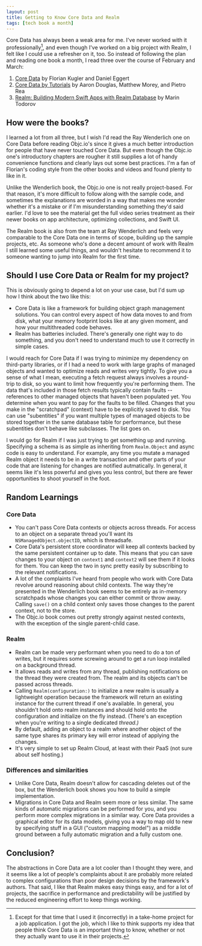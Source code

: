 ```yaml
---
layout: post
title: Getting to Know Core Data and Realm
tags: [tech book a month]
---
```


Core Data has always been a weak area for me. I've never worked with it professionally[^1], and even though I've worked on a big project with Realm, I felt like I could use a refresher on it, too. So instead of following the plan and reading one book a month, I read three over the course of February and March:

1. [Core Data](https://www.objc.io/books/core-data/) by Florian Kugler and Daniel Eggert
2. [Core Data by Tutorials](https://store.raywenderlich.com/products/core-data-by-tutorials) by Aaron Douglas, Matthew Morey, and Pietro Rea
3. [Realm: Building Modern Swift Apps with Realm Database](https://store.raywenderlich.com/products/realm-building-modern-swift-apps-with-realm-database) by Marin Todorov

## How were the books?

I learned a lot from all three, but I wish I'd read the Ray Wenderlich one on Core Data before reading Objc.io's since it gives a much better introduction for people that have never touched Core Data. But even though the Objc.io one's introductory chapters are rougher it still supplies a lot of handy convenience functions and clearly lays out some best practices. I'm a fan of Florian's coding style from the other books and videos and found plenty to like in it.

Unlike the Wenderlich book, the Objc.io one is not really project-based. For that reason, it's more difficult to follow along with the sample code, and sometimes the explanations are worded in a way that makes me wonder whether it's a mistake or if I'm misunderstanding something they'd said earlier. I'd love to see the material get the full video series treatment as their newer books on app architecture, optimizing collections, and Swift UI.

The Realm book is also from the team at Ray Wenderlich and feels very comparable to the Core Data one in terms of scope, building up the sample projects, etc. As someone who's done a decent amount of work with Realm I still learned some useful things, and wouldn't hesitate to recommend it to someone wanting to jump into Realm for the first time.

## Should I use Core Data or Realm for my project?

This is obviously going to depend a lot on your use case, but I'd sum up how I think about the two like this:

- Core Data is like a framework for building object graph management solutions. You can control every aspect of how data moves to and from disk, what your memory footprint looks like at any given moment, and how your multithreaded code behaves.
- Realm has batteries included. There's generally one right way to do something, and you don't need to understand much to use it correctly in simple cases.

I would reach for Core Data if I was trying to minimize my dependency on third-party libraries, or if I had a need to work with large graphs of managed objects and wanted to optimize reads and writes very tightly. To give you a sense of what I mean, executing a fetch request always involves a round-trip to disk, so you want to limit how frequently you're performing them. The data that's included in those fetch results typically contain faults -- references to other managed objects that haven't been populated yet. You determine when you want to pay for the faults to be filled. Changes that you make in the "scratchpad" (context) have to be explicitly saved to disk. You can use "subentities" if you want multiple types of managed objects to be stored together in the same database table for performance, but these subentities don't behave like subclasses. The list goes on.

I would go for Realm if I was just trying to get something up and running. Specifying a schema is as simple as inheriting from `Realm.Object` and async code is easy to understand. For example, any time you mutate a managed Realm object it needs to be in a write transaction and other parts of your code that are listening for changes are notified autmatically. In general, it seems like it's less powerful and gives you less control, but there are fewer opportunities to shoot yourself in the foot.

## Random Learnings

### Core Data

- You can't pass Core Data contexts or objects across threads. For access to an object on a separate thread you'll want its `NSManagedObject.objectID`, which is threadsafe.
- Core Data's persistent store coordinator will keep all contexts backed by the same persistent container up to date. This means that you can save changes to your object on `context1` and `context2` will see them if it looks for them. You can keep the two in sync pretty easily by subscribing to the relevant notifications.
- A lot of the complaints I've heard from people who work with Core Data revolve around reasoning about child contexts. The way they're presented in the Wenderlich book seems to be entirely as in-memory scratchpads whose changes you can either commit or throw away. Calling `save()` on a child context only saves those changes to the parent context, not to the store.
- The Objc.io book comes out pretty strongly against nested contexts, with the exception of the single parent-child case.

### Realm

- Realm can be made very performant when you need to do a ton of writes, but it requires some screwing around to get a run loop installed on a background thread.
- It allows reads and writes from any thread, publishing notifications on the thread they were created from. The realm and its objects can't be passed across threads.
- Calling `Realm(configuration:)` to initialize a new realm is usually a lightweight operation because the framework will return an existing instance for the current thread if one's available. In general, you shouldn't hold onto realm instances and should hold onto the configuration and initialize on the fly instead. (There's an exception when you're writing to a single dedicated _thread.)_
- By default, adding an object to a realm where another object of the same type shares its primary key will error instead of applying the changes.
- It's very simple to set up Realm Cloud, at least with their PaaS (not sure about self hosting.)

### Differences and similarities

- Unlike Core Data, Realm doesn't allow for cascading deletes out of the box, but the Wenderlich book shows you how to build a simple implementation.
- Migrations in Core Data and Realm seem more or less similar. The same kinds of automatic migrations can be performed for you, and you perform more complex migrations in a similar way. Core Data provides a graphical editor for its data models, giving you a way to map old to new by specifying stuff in a GUI ("custom mapping model") as a middle ground between a fully automatic migration and a fully custom one.

## Conclusion?

The abstractions in Core Data are a lot cooler than I thought they were, and it seems like a lot of people's complaints about it are probably more related to complex configurations than poor design decisions by the framework's authors. That said, I like that Realm makes easy things easy, and for a lot of projects, the sacrifice in performance and predictability will be justified by the reduced engineering effort to keep things working.

[^1]: Except for that time that I used it (incorrectly) in a take-home project for a job application. I got the job, which I like to think supports my idea that people think Core Data is an important thing to know, whether or not they actually want to use it in their projects.
